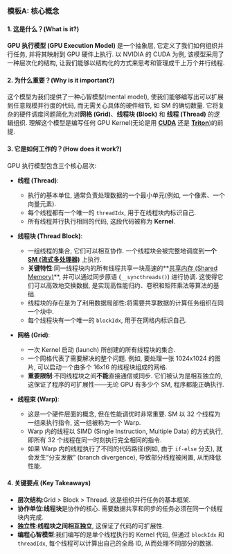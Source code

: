 ### 模板A: 核心概念

#### 1. 这是什么？(What is it?)
**GPU 执行模型 (GPU Execution Model)** 是一个抽象层, 它定义了我们如何组织并行任务, 并将其映射到 GPU 硬件上执行. 以 NVIDIA 的 CUDA 为例, 该模型采用了一种层次化的结构, 让我们能够以结构化的方式来思考和管理成千上万个并行线程. 

#### 2. 为什么重要？(Why is it important?)
这个模型为我们提供了一种心智模型(mental model), 使我们能够编写出可以扩展到任意规模并行度的代码, 而无需关心具体的硬件细节, 如 SM 的确切数量. 它将复杂的硬件调度问题简化为对**网格 (Grid)**、**线程块 (Block)** 和 **线程 (Thread)** 的逻辑组织. 理解这个模型是编写任何 GPU Kernel(无论是用 **[CUDA](./Lecture6-CUDA.md)** 还是 **[Triton](./Lecture6-Triton.md)**)的前提. 

#### 3. 它是如何工作的？(How does it work?)
GPU 执行模型包含三个核心层次:

*   **线程 (Thread)**:
    *   执行的基本单位, 通常负责处理数据的一个最小单元(例如, 一个像素、一个向量元素). 
    *   每个线程都有一个唯一的 `threadIdx`, 用于在线程块内标识自己. 
    *   所有线程并行执行相同的代码, 这段代码被称为 **Kernel**. 

*   **线程块 (Thread Block)**:
    *   一组线程的集合, 它们可以相互协作. 一个线程块会被完整地调度到**一个** **[SM (流式多处理器)](./Lecture6-GPU-Architecture.md)** 上执行. 
    *   **关键特性**:同一线程块内的所有线程共享一块高速的**[共享内存 (Shared Memory)](./Lecture6-Shared-Memory.md)**, 并可以通过同步原语 (`__syncthreads()`) 进行协调. 这使得它们可以高效地交换数据, 是实现高性能归约、卷积和矩阵乘法等算法的基础. 
    *   线程块的存在是为了利用数据局部性:将需要共享数据的计算任务组织在同一个块中. 
    *   每个线程块有一个唯一的 `blockIdx`, 用于在网格内标识自己. 

*   **网格 (Grid)**:
    *   一次 Kernel 启动 (launch) 所创建的所有线程块的集合. 
    *   一个网格代表了需要解决的整个问题. 例如, 要处理一张 1024x1024 的图片, 可以启动一个由多个 16x16 的线程块组成的网格. 
    *   **重要限制**:不同线程块之间**不能**直接通信或同步. 它们被认为是相互独立的, 这保证了程序的可扩展性——无论 GPU 有多少个 SM, 程序都能正确执行. 

*   **线程束 (Warp)**:
    *   这是一个硬件层面的概念, 但在性能调优时非常重要. SM 以 32 个线程为一组来执行指令, 这一组被称为一个 Warp. 
    *   Warp 内的线程以 SIMD (Single Instruction, Multiple Data) 的方式执行, 即所有 32 个线程在同一时刻执行完全相同的指令. 
    *   如果 Warp 内的线程执行了不同的代码路径(例如, 由于 `if-else` 分支), 就会发生“分支发散” (branch divergence), 导致部分线程被闲置, 从而降低性能. 

#### 4. 关键要点 (Key Takeaways)
*   **层次结构**:Grid > Block > Thread. 这是组织并行任务的基本框架. 
*   **协作单位**:**线程块**是协作的核心. 需要数据共享和同步的任务必须在同一个线程块内完成. 
*   **独立性**:**线程块之间相互独立**, 这保证了代码的可扩展性. 
*   **编程心智模型**:我们编写的是单个线程执行的 Kernel 代码, 但通过 `blockIdx` 和 `threadIdx`, 每个线程可以计算出自己的全局 ID, 从而处理不同部分的数据. 